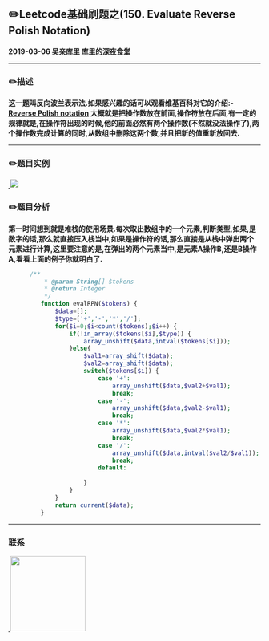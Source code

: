 ## :pencil2:Leetcode基础刷题之(150. Evaluate Reverse Polish Notation)
**2019-03-06 吴亲库里 库里的深夜食堂**
****
### :pencil2:描述
 **这一题叫反向波兰表示法.如果感兴趣的话可以观看维基百科对它的介绍:- [Reverse Polish notation](https://en.wikipedia.org/wiki/Reverse_Polish_notation)
大概就是把操作数放在前面,操作符放在后面,有一定的规律就是,在操作符出现的时候,他的前面必然有两个操作数(不然就没法操作了),两个操作数完成计算的同时,从数组中删除这两个数,并且把新的值重新放回去.**
****
### :pencil2:题目实例
<a href="https://github.com/wuqinqiang/">
​    <img src="https://github.com/wuqinqiang/Lettcode-php/blob/master/images/150.png">
</a> 

### :pencil2:题目分析
**第一时间想到就是堆栈的使用场景.每次取出数组中的一个元素,判断类型,如果,是数字的话,那么就直接压入栈当中,如果是操作符的话,那么直接是从栈中弹出两个元素进行计算,这里要注意的是,在弹出的两个元素当中,是元素A操作B,还是B操作A,看看上面的例子你就明白了.**

```php
      /**
          * @param String[] $tokens
          * @return Integer
          */
         function evalRPN($tokens) {
             $data=[];
             $type=['+','-','*','/'];
             for($i=0;$i<count($tokens);$i++) {
                 if(!in_array($tokens[$i],$type)) {
                     array_unshift($data,intval($tokens[$i]));
                 }else{
                     $val1=array_shift($data);
                     $val2=array_shift($data);
                     switch($tokens[$i]) {
                         case '+':
                             array_unshift($data,$val2+$val1);
                             break;
                         case '-':
                             array_unshift($data,$val2-$val1);
                             break;
                         case '*':
                             array_unshift($data,$val2*$val1);
                             break;
                         case '/':
                             array_unshift($data,intval($val2/$val1));
                             break;
                         default:
                             
                     }
                 }
             }
             return current($data);
         }
```
****
### 联系

<a href="https://github.com/wuqinqiang/">
​    <img src="https://github.com/wuqinqiang/Lettcode-php/blob/master/qrcode_for_gh_c194f9d4cdb1_430.jpg" width="150px" height="150px">
</a> 
   
    
    
    

